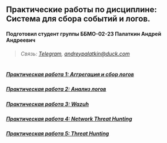 ## Практические работы по дисциплине: Система для сбора событий и логов.

#### Подготовил студент группы ББМО-02-23 Палаткин Андрей Андреевич

>######  Связь: [Telegram](https://t.me/aapalatkin), andreypalatkin@duck.com    
#
##### [Практическая работа 1: Аггрегация и сбор логов](ПР1)
##### [Практическая работа 2: Анализ логов](ПР2)
##### [Практическая работа 3: Wazuh](ПР3)
##### [Практическая работа 4: Network Threat Hunting](ПР4)
##### [Практическая работа 5: Threat Hunting](ПР5)
